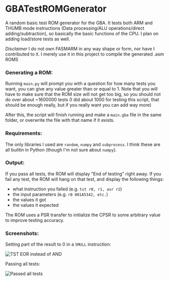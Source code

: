 # GBATestROMGenerator
A random basic test ROM generator for the GBA. It tests both ARM and THUMB mode instructions (Data processing/ALU operations/direct adding/subtraction), so basically the basic functions of the CPU. I plan on adding load/store tests as well.

*Disclaimer* I do not own FASMARM in any way shape or form, nor have I contributed to it. I merely use it in this project to compile the generated .asm ROMS

### Generating a ROM:
Running `main.py` will prompt you with a question for how many tests you want, you can give any value greater than or equal to 1. Note that you will have to make sure that the ROM size will not get too big, so you should not do over about ~1600000 tests (I did about 1000 for testing this script, that should be enough really, but if you really want you can add way more)

After this, the script will finish running and make a `main.gba` file in the same folder, or overwrite the file with that name if it exists.

### Requirements:
The only libraries I used are `random`, `numpy` and `subprocess`. I think these are all builtin in Python (though I'm not sure about `numpy`).

### Output:
If you pass all tests, the ROM will display "End of testing" right away.
If you fail any test, the ROM will hang on that test, and display the following things:
  - what instruction you failed (e.g. `tst r0, r1, asr r2`)
  - the input parameters (e.g. `r0 001A5342, etc.`)
  - the values it got
  - the values it expected
  
  
The ROM uses a PSR transfer to initialize the CPSR to some arbitrary value to improve testing accuracy. 

### Screenshots:
Setting part of the result to 0 in a `SMULL` instruction:


![TST EOR instead of AND](https://github.com/DenSinH/GBATestROMGenerator/blob/master/Screenshots/SMULL.png)

Passing all tests:

![Passed all tests](https://github.com/DenSinH/GBATestROMGenerator/blob/master/Screenshots/Passed.png)
